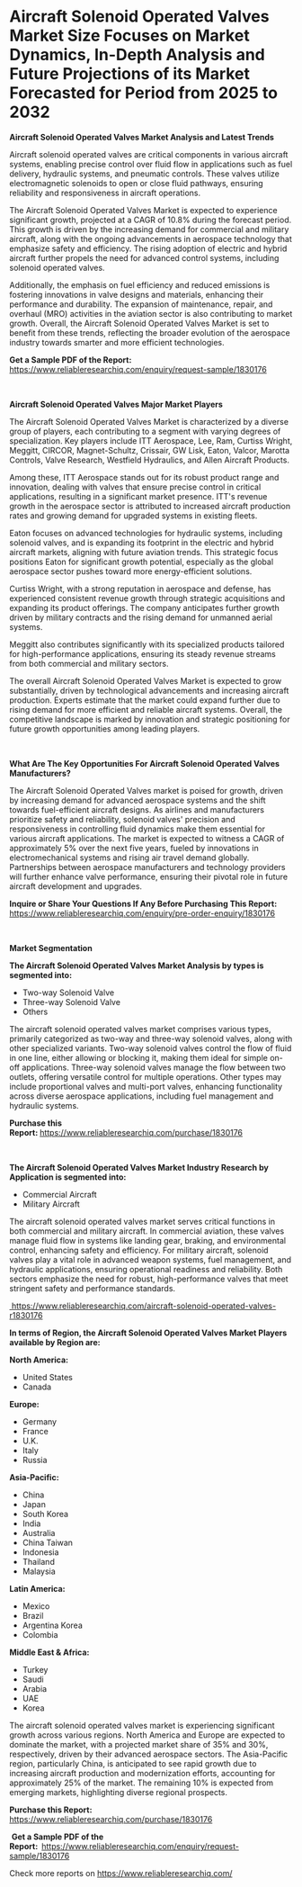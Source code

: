 <p><h1>Aircraft Solenoid Operated Valves Market Size Focuses on Market Dynamics, In-Depth Analysis and Future Projections of its Market Forecasted for Period from 2025 to 2032</h1></p><p><strong>Aircraft Solenoid Operated Valves Market Analysis and Latest Trends</strong></p>
<p><p>Aircraft solenoid operated valves are critical components in various aircraft systems, enabling precise control over fluid flow in applications such as fuel delivery, hydraulic systems, and pneumatic controls. These valves utilize electromagnetic solenoids to open or close fluid pathways, ensuring reliability and responsiveness in aircraft operations.</p><p>The Aircraft Solenoid Operated Valves Market is expected to experience significant growth, projected at a CAGR of 10.8% during the forecast period. This growth is driven by the increasing demand for commercial and military aircraft, along with the ongoing advancements in aerospace technology that emphasize safety and efficiency. The rising adoption of electric and hybrid aircraft further propels the need for advanced control systems, including solenoid operated valves.</p><p>Additionally, the emphasis on fuel efficiency and reduced emissions is fostering innovations in valve designs and materials, enhancing their performance and durability. The expansion of maintenance, repair, and overhaul (MRO) activities in the aviation sector is also contributing to market growth. Overall, the Aircraft Solenoid Operated Valves Market is set to benefit from these trends, reflecting the broader evolution of the aerospace industry towards smarter and more efficient technologies.</p></p>
<p><strong>Get a Sample PDF of the Report:&nbsp;</strong> <a href="https://www.reliableresearchiq.com/enquiry/request-sample/1830176?utm_campaign=2145&utm_medium=2&utm_source=Github&utm_content=ia&utm_term=28022025&utm_id=aircraft-solenoid-operated-valves">https://www.reliableresearchiq.com/enquiry/request-sample/1830176</a></p>
<p>&nbsp;</p>
<p><strong>Aircraft Solenoid Operated Valves Major Market Players</strong></p>
<p><p>The Aircraft Solenoid Operated Valves Market is characterized by a diverse group of players, each contributing to a segment with varying degrees of specialization. Key players include ITT Aerospace, Lee, Ram, Curtiss Wright, Meggitt, CIRCOR, Magnet-Schultz, Crissair, GW Lisk, Eaton, Valcor, Marotta Controls, Valve Research, Westfield Hydraulics, and Allen Aircraft Products. </p><p>Among these, ITT Aerospace stands out for its robust product range and innovation, dealing with valves that ensure precise control in critical applications, resulting in a significant market presence. ITT's revenue growth in the aerospace sector is attributed to increased aircraft production rates and growing demand for upgraded systems in existing fleets.</p><p>Eaton focuses on advanced technologies for hydraulic systems, including solenoid valves, and is expanding its footprint in the electric and hybrid aircraft markets, aligning with future aviation trends. This strategic focus positions Eaton for significant growth potential, especially as the global aerospace sector pushes toward more energy-efficient solutions.</p><p>Curtiss Wright, with a strong reputation in aerospace and defense, has experienced consistent revenue growth through strategic acquisitions and expanding its product offerings. The company anticipates further growth driven by military contracts and the rising demand for unmanned aerial systems.</p><p>Meggitt also contributes significantly with its specialized products tailored for high-performance applications, ensuring its steady revenue streams from both commercial and military sectors.</p><p>The overall Aircraft Solenoid Operated Valves Market is expected to grow substantially, driven by technological advancements and increasing aircraft production. Experts estimate that the market could expand further due to rising demand for more efficient and reliable aircraft systems. Overall, the competitive landscape is marked by innovation and strategic positioning for future growth opportunities among leading players.</p></p>
<p>&nbsp;</p>
<p><strong>What Are The Key Opportunities For Aircraft Solenoid Operated Valves Manufacturers?</strong></p>
<p><p>The Aircraft Solenoid Operated Valves market is poised for growth, driven by increasing demand for advanced aerospace systems and the shift towards fuel-efficient aircraft designs. As airlines and manufacturers prioritize safety and reliability, solenoid valves' precision and responsiveness in controlling fluid dynamics make them essential for various aircraft applications. The market is expected to witness a CAGR of approximately 5% over the next five years, fueled by innovations in electromechanical systems and rising air travel demand globally. Partnerships between aerospace manufacturers and technology providers will further enhance valve performance, ensuring their pivotal role in future aircraft development and upgrades.</p></p>
<p><strong>Inquire or Share Your Questions If Any Before Purchasing This Report:</strong> <a href="https://www.reliableresearchiq.com/enquiry/pre-order-enquiry/1830176?utm_campaign=2145&utm_medium=2&utm_source=Github&utm_content=ia&utm_term=28022025&utm_id=aircraft-solenoid-operated-valves">https://www.reliableresearchiq.com/enquiry/pre-order-enquiry/1830176</a></p>
<p>&nbsp;</p>
<p><strong>Market Segmentation</strong></p>
<p><strong>The Aircraft Solenoid Operated Valves Market Analysis by types is segmented into:</strong></p>
<p><ul><li>Two-way Solenoid Valve</li><li>Three-way Solenoid Valve</li><li>Others</li></ul></p>
<p><p>The aircraft solenoid operated valves market comprises various types, primarily categorized as two-way and three-way solenoid valves, along with other specialized variants. Two-way solenoid valves control the flow of fluid in one line, either allowing or blocking it, making them ideal for simple on-off applications. Three-way solenoid valves manage the flow between two outlets, offering versatile control for multiple operations. Other types may include proportional valves and multi-port valves, enhancing functionality across diverse aerospace applications, including fuel management and hydraulic systems.</p></p>
<p><strong>Purchase this Report:&nbsp;</strong><a href="https://www.reliableresearchiq.com/purchase/1830176?utm_campaign=2145&utm_medium=2&utm_source=Github&utm_content=ia&utm_term=28022025&utm_id=aircraft-solenoid-operated-valves">https://www.reliableresearchiq.com/purchase/1830176</a></p>
<p>&nbsp;</p>
<p><strong>The Aircraft Solenoid Operated Valves Market Industry Research by Application is segmented into:</strong></p>
<p><ul><li>Commercial Aircraft</li><li>Military Aircraft</li></ul></p>
<p><p>The aircraft solenoid operated valves market serves critical functions in both commercial and military aircraft. In commercial aviation, these valves manage fluid flow in systems like landing gear, braking, and environmental control, enhancing safety and efficiency. For military aircraft, solenoid valves play a vital role in advanced weapon systems, fuel management, and hydraulic applications, ensuring operational readiness and reliability. Both sectors emphasize the need for robust, high-performance valves that meet stringent safety and performance standards.</p></p>
<p><a href="https://www.reliableresearchiq.com/aircraft-solenoid-operated-valves-r1830176?utm_campaign=2145&utm_medium=2&utm_source=Github&utm_content=ia&utm_term=28022025&utm_id=aircraft-solenoid-operated-valves">&nbsp;https://www.reliableresearchiq.com/aircraft-solenoid-operated-valves-r1830176</a></p>
<p><strong>In terms of Region, the Aircraft Solenoid Operated Valves Market Players available by Region are:</strong></p>
<p>
    <p> <strong> North America: </strong>
        <ul>
            <li>United States</li>
            <li>Canada</li>
        </ul>
        </p> 
    <p> <strong> Europe: </strong>
        <ul>
            <li>Germany</li>
            <li>France</li>
            <li>U.K.</li>
            <li>Italy</li>
            <li>Russia</li>
        </ul>
        </p> 
    <p> <strong> Asia-Pacific: </strong>
        <ul>
            <li>China</li>
            <li>Japan</li>
            <li>South Korea</li>
            <li>India</li>
            <li>Australia</li>
            <li>China Taiwan</li>
            <li>Indonesia</li>
            <li>Thailand</li>
            <li>Malaysia</li>
        </ul>
        </p> 
    <p> <strong> Latin America: </strong>
        <ul>
            <li>Mexico</li>
            <li>Brazil</li>
            <li>Argentina Korea</li>
            <li>Colombia</li>
        </ul>
        </p> 
    <p> <strong> Middle East & Africa: </strong>
        <ul>
            <li>Turkey</li>
            <li>Saudi</li>
            <li>Arabia</li>
            <li>UAE</li>
            <li>Korea</li>
        </ul>
    </p>
    </p>
<p><p>The aircraft solenoid operated valves market is experiencing significant growth across various regions. North America and Europe are expected to dominate the market, with a projected market share of 35% and 30%, respectively, driven by their advanced aerospace sectors. The Asia-Pacific region, particularly China, is anticipated to see rapid growth due to increasing aircraft production and modernization efforts, accounting for approximately 25% of the market. The remaining 10% is expected from emerging markets, highlighting diverse regional prospects.</p></p>
<p><strong>Purchase this Report: </strong><a href="https://www.reliableresearchiq.com/purchase/1830176?utm_campaign=2145&utm_medium=2&utm_source=Github&utm_content=ia&utm_term=28022025&utm_id=aircraft-solenoid-operated-valves">https://www.reliableresearchiq.com/purchase/1830176</a></p>
<p>&nbsp;<strong>Get a Sample PDF of the Report:&nbsp;&nbsp;</strong><a href="https://www.reliableresearchiq.com/enquiry/request-sample/1830176?utm_campaign=2145&utm_medium=2&utm_source=Github&utm_content=ia&utm_term=28022025&utm_id=aircraft-solenoid-operated-valves">https://www.reliableresearchiq.com/enquiry/request-sample/1830176</a></p>
<p><strong></strong></p>
<p>Check more reports on <a href="https://www.reliableresearchiq.com/?utm_campaign=2145&utm_medium=2&utm_source=Github&utm_content=ia&utm_term=28022025&utm_id=aircraft-solenoid-operated-valves">https://www.reliableresearchiq.com/</a></p>